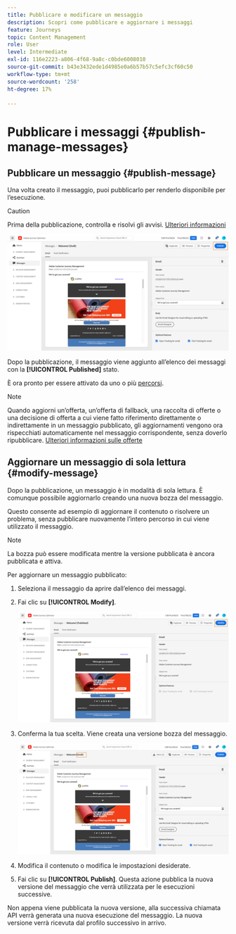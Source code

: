 ```yaml
---
title: Pubblicare e modificare un messaggio
description: Scopri come pubblicare e aggiornare i messaggi
feature: Journeys
topic: Content Management
role: User
level: Intermediate
exl-id: 116e2223-a806-4f68-9a8c-c0bde6008010
source-git-commit: b43e3432ede1d4985e0a6b57b57c5efc3cf60c50
workflow-type: tm+mt
source-wordcount: '258'
ht-degree: 17%

---
```


# Pubblicare i messaggi {#publish-manage-messages}

## Pubblicare un messaggio {#publish-message}

Una volta creato il messaggio, puoi pubblicarlo per renderlo disponibile per l’esecuzione.

>[!CAUTION]
>
>Prima della pubblicazione, controlla e risolvi gli avvisi. [Ulteriori informazioni](alerts.md)

![](assets/publish-message.png)

Dopo la pubblicazione, il messaggio viene aggiunto all’elenco dei messaggi con la **[!UICONTROL Published]** stato.

È ora pronto per essere attivato da uno o più [percorsi](../building-journeys/journey.md).

>[!NOTE]
>
>Quando aggiorni un’offerta, un’offerta di fallback, una raccolta di offerte o una decisione di offerta a cui viene fatto riferimento direttamente o indirettamente in un messaggio pubblicato, gli aggiornamenti vengono ora rispecchiati automaticamente nel messaggio corrispondente, senza doverlo ripubblicare. [Ulteriori informazioni sulle offerte](../offers/get-started/starting-offer-decisioning.md)

## Aggiornare un messaggio di sola lettura {#modify-message}

Dopo la pubblicazione, un messaggio è in modalità di sola lettura. È comunque possibile aggiornarlo creando una nuova bozza del messaggio.

Questo consente ad esempio di aggiornare il contenuto o risolvere un problema, senza pubblicare nuovamente l’intero percorso in cui viene utilizzato il messaggio.

>[!NOTE]
>
>La bozza può essere modificata mentre la versione pubblicata è ancora pubblicata e attiva.

Per aggiornare un messaggio pubblicato:

1. Seleziona il messaggio da aprire dall’elenco dei messaggi.

1. Fai clic su **[!UICONTROL Modify]**.

   ![](assets/message-modify.png)

1. Conferma la tua scelta. Viene creata una versione bozza del messaggio.

   ![](assets/message-modify-v2.png)

1. Modifica il contenuto o modifica le impostazioni desiderate.
1. Fai clic su **[!UICONTROL Publish]**. Questa azione pubblica la nuova versione del messaggio che verrà utilizzata per le esecuzioni successive.

Non appena viene pubblicata la nuova versione, alla successiva chiamata API verrà generata una nuova esecuzione del messaggio. La nuova versione verrà ricevuta dal profilo successivo in arrivo.

<!--For batch messages, the audience/segment being processed in the previous execution will not be affected by the new version. Only the next incoming API call with an audience/segment will generate a new message execution with the new version. -->
